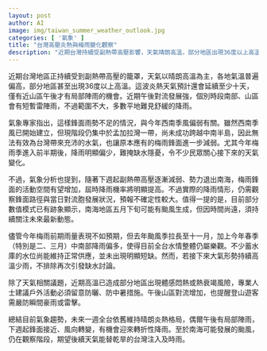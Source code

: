 ```yaml
---
layout: post
author: AI
image: img/taiwan_summer_weather_outlook.jpg
categories: [ '氣象' ]
title: "台灣高壓炎熱與梅雨變化觀察"
description: "近期台灣持續受副熱帶高壓影響，天氣晴朗高溫，部分地區出現36度以上高溫，預計還會延續至少十天。降雨偏少主因為西南季風偏弱與梅雨鋒面減弱，水情雖暫無憂但須留意後續變化。下週起高壓減弱，梅雨鋒面可能帶來降雨，南海也有颱風發展機會。高溫環境下需注意防曬、中暑與午後山區雷陣雨風險。"
---
```

近期台灣地區正持續受到副熱帶高壓的籠罩，天氣以晴朗高溫為主，各地氣溫普遍偏高，部分地區甚至出現36度以上高溫。這波炎熱天氣預計還會延續至少十天，僅有近山區午後才有局部陣雨的機會。近期午後對流發展強，個別時段南部、山區會有短暫雷陣雨，不過範圍不大，多數平地難見舒緩的降雨。

氣象專家指出，這樣鋒面雨勢不足的情況，與今年西南季風偏弱有關。雖然西南季風已開始建立，但現階段仍集中於孟加拉灣一帶，尚未成功跨越中南半島，因此無法有效為台灣帶來充沛的水氣，也讓原本應有的梅雨鋒面進一步減弱。尤其今年梅雨季進入前半期後，降雨明顯偏少，難掩缺水隱憂，令不少民眾關心接下來的天氣變化。

不過，氣象分析也提到，隨著下週起副熱帶高壓逐漸減弱、勢力退出南海，梅雨鋒面的活動空間有望增加，屆時降雨機率將明顯提高。不過實際的降雨情形，仍需觀察鋒面路徑與當日對流胞發展狀況，預報不確定性較大。值得一提的是，目前部分數值模式已有跡象顯示，南海地區五月下旬可能有颱風生成，但因時間尚遠，須持續關注未來最新動態。

儘管今年梅雨前期雨量表現不如預期，但去年颱風季拉長至十一月，加上今年春季（特別是二、三月）中南部降雨偏多，使得目前全台水情整體仍屬樂觀。不少蓄水庫的水位尚能維持正常供應，並未出現明顯短缺。然而，若接下來大氣形勢持續高溫少雨，不排除再次引發缺水討論。

除了天氣相關議題，近期高溫已造成部分地區出現體感悶熱或熱衰竭風險，專業人士建議戶外活動必須留意防曬、防中暑措施。午後山區對流增加，也提醒登山遊客需嚴防瞬間豪雨或雷擊。

總結目前氣象趨勢，未來一週全台依舊維持晴朗炎熱格局，偶爾午後有局部陣雨，下週起鋒面接近、風向轉變，有機會迎來轉折性降雨。至於南海可能發展的颱風，仍在觀察階段，期望後續天氣能替乾旱的台灣注入及時雨。